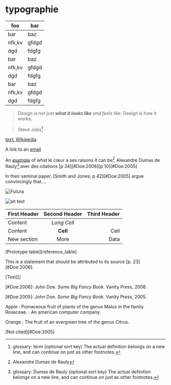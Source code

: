 typographie
===========


| foo | bar |  
|  ------	| ------	|  
| bar | baz |  
| nfk,kv |gfdgd  |  
|dgd|fdgfg|  
| bar | baz |  
| nfk,kv |gfdgd  |  
|dgd|fdgfg|  
| bar | baz |  
| nfk,kv |gfdgd  |  
|dgd|fdgfg| 


> *Design is not just **what it looks like** and feels like.* 
> Design is how it works.

> Steve Jobs[^glossaryfootnote]

[ text: Wikipedia](http://wikipedia.org)

A link to an [email](bastian@getkirby.com)


An [example](http://url.com/ "Title") of what le cœur a ses raisons it can be[^1] Alexandre Dumas de Rauly[^rauly] aver des citations [p 24][#Doe:2006][p 10][#Doe:2005]

In their seminal paper, [Smith and Jones; p 42][#Doe:2005] argue
convincingly that....

![Futura](/Users/adumasderauly/Desktop/006.jpg "Futura")

![alt text][id]

  [id]: /Users/adumasderauly/Desktop/IMG_1857.jpg "Title"

  
| First Header | Second Header | Third Header |  
| ------------ | :-----------: | -----------: |  
| Content      | *Long Cell*                 ||  
| Content      | **Cell**      | Cell         |  
| New section  | More          | Data         |   
[Prototype table][reference_table]

This is a statement that should be attributed to
its source [p. 23][#Doe:2006].

[Test][]


[#Doe:2006]: John Doe. *Some Big Fancy Book*.  Vanity Press, 2006.
    
[#Doe:2005]: John Doe. *Some Big Fancy Book*.  Vanity Press, 2005.

[^glossaryfootnote]: glossary: term (optional sort key)
	The actual definition belongs on a new line, and can continue on just as other footnotes.
    
[^rauly]: glossary: Dumas de Rauly (optional sort key)
	The actual definition belongs on a new line, and can continue on
    just as other footnotes.
   
Apple
:   Pomaceous fruit of plants of the genus Malus in 
    the family Rosaceae.
:   An american computer company.

Orange
:   The fruit of an evergreen tree of the genus Citrus.

[^1]: Alexandre Dumas de Rauly

[Not cited][#Doe:2005]

